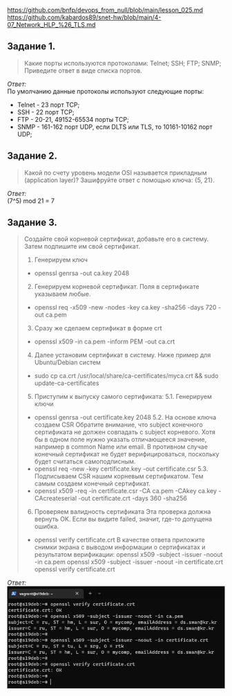 https://github.com/bnfp/devops_from_null/blob/main/lesson_025.md
https://github.com/kabardos89/snet-hw/blob/main/4-07_Network_HLP_%26_TLS.md

## Задание 1.
> Какие порты используются протоколами:
> Telnet;
> SSH;
> FTP;
> SNMP;
> Приведите ответ в виде списка портов.

*Ответ:*  
По умолчанию данные протоколы используют следующие порты:
- Telnet - 23 порт TCP;
- SSH - 22 порт TCP;
- FTP - 20-21, 49152-65534 порты TCP;
- SNMP - 161-162 порт UDP, если DLTS или TLS, то 10161-10162 порт UDP;

## Задание 2.
> Какой по счету уровень модели OSI называется прикладным (application layer)?
> Зашифруйте ответ с помощью ключа: {5, 21}.

*Ответ:*  
(7^5) mod 21 = 7

## Задание 3.
> Создайте свой корневой сертификат, добавьте его в систему.
> Затем подпишите им свой сертификат.
> 1. Генерируем ключ
> - openssl genrsa -out ca.key 2048
> 2. Генерируем корневой сертификат. Поля в сертификате указываем любые.
> - openssl req -x509 -new -nodes -key ca.key -sha256 -days 720 -out ca.pem
> 3. Сразу же сделаем сертификат в форме crt
> - openssl x509 -in ca.pem -inform PEM -out ca.crt
> 4. Далее установим сертификат в систему. Ниже пример для Ubuntu/Debian систем
> - sudo cp ca.crt /usr/local/share/ca-certificates/myca.crt && sudo update-ca-certificates
> 5. Приступим к выпуску самого сертификата:
> 5.1. Генерируем ключи
> - openssl genrsa -out certificate.key 2048
> 5.2. На основе ключа создаем CSR
> Обратите внимание, что subject конечного сертификата не должен совпадать с subject корневого. Хотя бы в одном поле нужно указать отличающееся значение, например в common Name или email. В противном случае конечный сертификат не будет верифицироваться, поскольку будет считаться самоподписным.
> - openssl req -new -key certificate.key -out certificate.csr
> 5.3. Подписываем CSR нашим корневым сертификатом. Тем самым создаем конечный сертификат.
> - openssl x509 -req -in certificate.csr -CA ca.pem -CAkey ca.key -CAcreateserial -out certificate.crt -days 360 -sha256
> 6. Проверяем валидность сертификата
> Эта проверка должна вернуть OK. Если вы видите failed, значит, где-то допущена ошибка.
> - openssl verify certificate.crt
> В качестве ответа приложите снимки экрана с выводом информации о сертификатах и результатом верификации:
> openssl x509 -subject -issuer -noout -in ca.pem
> openssl x509 -subject -issuer -noout -in certificate.crt
> openssl verify certificate.crt

*Ответ:*  
![](_attachments/04.07-3-1.png)
